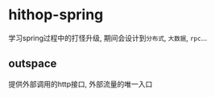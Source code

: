 # hithop-spring
学习spring过程中的打怪升级, 期间会设计到`分布式`, `大数据`, `rpc`...

## outspace
提供外部调用的http接口, 外部流量的唯一入口